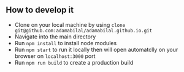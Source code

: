 ## How to develop it
- Clone on your local machine by using `clone  git@github.com:adamabilal/adamabilal.github.io.git`
- Navigate into the main directory
- Run `npm install` to install node modules
- Run `npm start` to run it locally then will open automatclly on your browser on `localhost:3000` port
- Run `npm run build` to create a production build